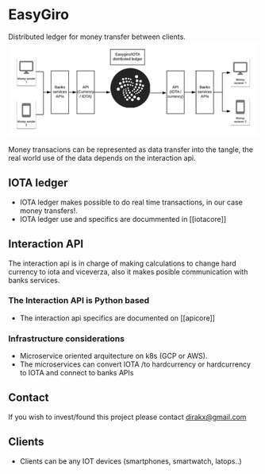 # EasyGiro

Distributed ledger for money transfer between clients. 
<img src="./EasyGiro.png">


Money transacions can be represented as data transfer into the tangle,
the real world use of the data depends on the interaction api. 

## IOTA ledger

* IOTA ledger makes possible to do real time transactions, 
in our case money transfers!.  
* IOTA ledger use and specifics are docummented in [[iotacore]]

## Interaction API

The interaction api is in charge of making calculations to change hard currency to 
iota and viceverza, also it makes posible communication with banks services.  

### The Interaction API is Python based

* The interaction api specifics are documented on [[apicore]]

### Infrastructure considerations 

* Microservice oriented arquitecture on k8s (GCP or AWS).
* The microservices can convert IOTA /to hardcurrency or hardcurrency to IOTA 
and connect to banks APIs

## Contact

If you wish to invest/found this project please contact dirakx@gmail.com

## Clients
* Clients can be any IOT devices (smartphones, smartwatch, latops..)  


